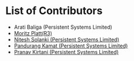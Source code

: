 # List of Contributors

* Arati Baliga (Persistent Systems Limited)
* [Moritz Platt(R3)](https://git.persistent.co.in/mritzp)
* [Nitesh Solanki (Persistent Systems Limited)](https://github.com/nitesh7sid)
* [Pandurang Kamat (Persistent Systems Limited)](https://github.com/pandurangk)
* [Pranav Kirtani (Persistent Systems Limited)](https://github.com/pranavkirtani88)